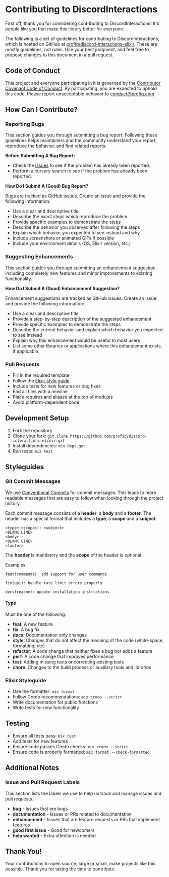 # Contributing to DiscordInteractions

First off, thank you for considering contributing to DiscordInteractions! It's people like you that make this library better for everyone.

The following is a set of guidelines for contributing to DiscordInteractions, which is hosted on GitHub at [profiq/discord-interactions-elixir](https://github.com/profiq/discord-interactions-elixir). These are mostly guidelines, not rules. Use your best judgment, and feel free to propose changes to this document in a pull request.

## Code of Conduct

This project and everyone participating in it is governed by the [Contributor Covenant Code of Conduct](CODE_OF_CONDUCT.md). By participating, you are expected to uphold this code. Please report unacceptable behavior to [conduct@profiq.com](mailto:conduct@profiq.com).

## How Can I Contribute?

### Reporting Bugs

This section guides you through submitting a bug report. Following these guidelines helps maintainers and the community understand your report, reproduce the behavior, and find related reports.

**Before Submitting A Bug Report:**

* Check the [issues](https://github.com/profiq/discord-interactions-elixir/issues) to see if the problem has already been reported.
* Perform a cursory search to see if the problem has already been reported.

**How Do I Submit A (Good) Bug Report?**

Bugs are tracked as GitHub issues. Create an issue and provide the following information:

* Use a clear and descriptive title
* Describe the exact steps which reproduce the problem
* Provide specific examples to demonstrate the steps
* Describe the behavior you observed after following the steps
* Explain which behavior you expected to see instead and why
* Include screenshots or animated GIFs if possible
* Include your environment details (OS, Elixir version, etc.)

### Suggesting Enhancements

This section guides you through submitting an enhancement suggestion, including completely new features and minor improvements to existing functionality.

**How Do I Submit A (Good) Enhancement Suggestion?**

Enhancement suggestions are tracked as GitHub issues. Create an issue and provide the following information:

* Use a clear and descriptive title
* Provide a step-by-step description of the suggested enhancement
* Provide specific examples to demonstrate the steps
* Describe the current behavior and explain which behavior you expected to see instead
* Explain why this enhancement would be useful to most users
* List some other libraries or applications where this enhancement exists, if applicable

### Pull Requests

* Fill in the required template
* Follow the [Elixir style guide](https://github.com/christopheradams/elixir_style_guide)
* Include tests for new features or bug fixes
* End all files with a newline
* Place requires and aliases at the top of modules
* Avoid platform-dependent code

## Development Setup

1. Fork the repository
2. Clone your fork: `git clone https://github.com/profiq/discord-interactions-elixir.git`
3. Install dependencies: `mix deps.get`
4. Run tests: `mix test`

## Styleguides

### Git Commit Messages

We use [Conventional Commits](https://www.conventionalcommits.org/) for commit messages. This leads to more readable messages that are easy to follow when looking through the project history.

Each commit message consists of a **header**, a **body** and a **footer**. The header has a special format that includes a **type**, a **scope** and a **subject**:

```
<type>(<scope>): <subject>
<BLANK LINE>
<body>
<BLANK LINE>
<footer>
```

The **header** is mandatory and the **scope** of the header is optional.

Examples:

```
feat(commands): add support for user commands

fix(api): handle rate limit errors properly

docs(readme): update installation instructions
```

#### Type

Must be one of the following:

* **feat**: A new feature
* **fix**: A bug fix
* **docs**: Documentation only changes
* **style**: Changes that do not affect the meaning of the code (white-space, formatting, etc)
* **refactor**: A code change that neither fixes a bug nor adds a feature
* **perf**: A code change that improves performance
* **test**: Adding missing tests or correcting existing tests
* **chore**: Changes to the build process or auxiliary tools and libraries

### Elixir Styleguide

* Use the formatter: `mix format`
* Follow Credo recommendations: `mix credo --strict`
* Write documentation for public functions
* Write tests for new functionality

## Testing

* Ensure all tests pass: `mix test`
* Add tests for new features
* Ensure code passes Credo checks: `mix credo --strict`
* Ensure code is properly formatted: `mix format --check-formatted`

## Additional Notes

### Issue and Pull Request Labels

This section lists the labels we use to help us track and manage issues and pull requests.

* **bug** - Issues that are bugs
* **documentation** - Issues or PRs related to documentation
* **enhancement** - Issues that are feature requests or PRs that implement features
* **good first issue** - Good for newcomers
* **help wanted** - Extra attention is needed

## Thank You!

Your contributions to open source, large or small, make projects like this possible. Thank you for taking the time to contribute.
